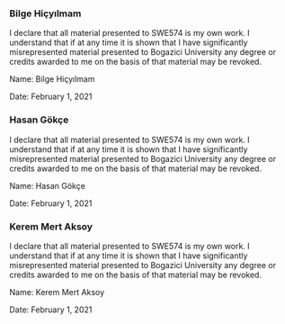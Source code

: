 
### Bilge Hiçyılmam

I declare that all material presented to SWE574 is my own work. I understand that
if at any time it is shown that I have significantly misrepresented material presented to
Bogazici University any degree or credits awarded to me on the basis of that
material may be revoked.

Name: Bilge Hiçyılmam

Date: February 1, 2021


### Hasan Gökçe

I declare that all material presented to SWE574 is my own work. I understand that
if at any time it is shown that I have significantly misrepresented material presented to
Bogazici University any degree or credits awarded to me on the basis of that
material may be revoked.

Name: Hasan Gökçe

Date: February 1, 2021

### Kerem Mert Aksoy

I declare that all material presented to SWE574 is my own work. I understand that
if at any time it is shown that I have significantly misrepresented material presented to
Bogazici University any degree or credits awarded to me on the basis of that
material may be revoked.

Name: Kerem Mert Aksoy

Date: February 1, 2021
